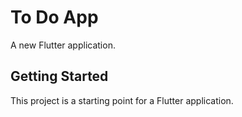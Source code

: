 # To Do App

A new Flutter application.

## Getting Started

This project is a starting point for a Flutter application.

